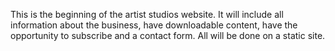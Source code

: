 This is the beginning of the artist studios website. It will include all information about the business, have downloadable content, have the opportunity to subscribe and a contact form. All will be done on a static site.
